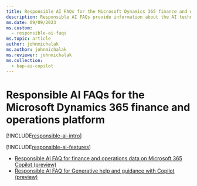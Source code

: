 ```yaml
---
title: Responsible AI FAQs for the Microsoft Dynamics 365 finance and operations platform
description: Responsible AI FAQs provide information about the AI technology that's used in the Microsoft Dynamics 365 finance and operations platform. They also include key considerations and details about how the AI is used, how it was tested and evaluated, and any specific limitations.
ms.date: 09/09/2023
ms.custom: 
  - responsible-ai-faqs
ms.topic: article
author: johnmichalak
ms.author: johnmichalak
ms.reviewer: johnmichalak
ms.collection:
  - bap-ai-copilot
---
```


# Responsible AI FAQs for the Microsoft Dynamics 365 finance and operations platform

[!INCLUDE[responsible-ai-intro](../includes/responsible-ai-intro.md)]

[!INCLUDE[responsible-ai-features](../includes/responsible-ai-features.md)]

- [Responsible AI FAQ for finance and operations data on Microsoft 365 Copilot (preview)](../m365-copilot/faq-for-chat-with-fno-data-on-m365copilot.md)
- [Responsible AI FAQ for Generative help and guidance with Copilot (preview)](../../fin-ops/copilot/faq-copilot-generative-help.md)
